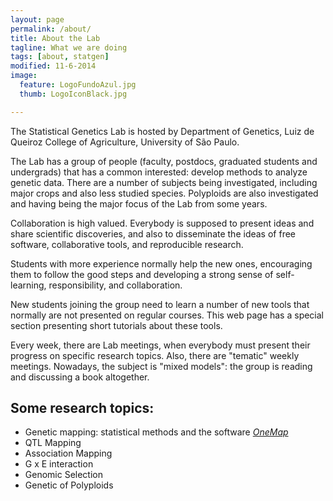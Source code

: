 ```yaml
---
layout: page
permalink: /about/
title: About the Lab
tagline: What we are doing
tags: [about, statgen]
modified: 11-6-2014
image:
  feature: LogoFundoAzul.jpg
  thumb: LogoIconBlack.jpg

---
```


The Statistical Genetics Lab is hosted by Department of Genetics,
Luiz de Queiroz College of Agriculture, University of São Paulo.

The Lab has a group of people (faculty, postdocs, graduated students
and undergrads) that has a common interested: develop methods to
analyze genetic data. There are a number of subjects being
investigated, including major crops and also less studied species.
Polyploids are also investigated and having being the major focus of
the Lab from some years.

Collaboration is high valued. Everybody is supposed to present ideas
and share scientific discoveries, and also to disseminate the ideas of
free software, collaborative tools, and reproducible research.

Students with more experience normally help the new ones, encouraging
them to follow the good steps and developing a strong sense of
self-learning, responsibility, and collaboration.

New students joining the group need to learn a number of new tools
that normally are not presented on regular courses. This web page has
a special section presenting short tutorials about these tools.

Every week, there are Lab meetings, when everybody must present their
progress on specific research topics. Also, there are "tematic" weekly
meetings. Nowadays, the subject is "mixed models": the group is
reading and discussing a book altogether.

## Some research topics:

* Genetic mapping: statistical methods and the software
  [_OneMap_](http://cran.r-project.org/web/packages/onemap/index.html)
* QTL Mapping
* Association Mapping
* G x E interaction
* Genomic Selection
* Genetic of Polyploids
